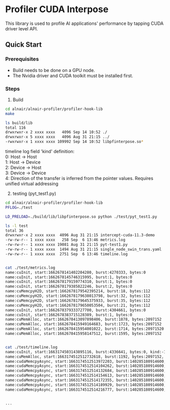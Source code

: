 # Profiler CUDA Interpose 

This library is used to profile AI applications' performance by tapping CUDA driver level API.


## Quick Start

### Prerequisites
* Build needs to be done on a GPU node.
* The Nvidia driver and CUDA toolkit must be installed first.

### Steps

1. Build
```bash
cd alnair/alnair-profiler/profiler-hook-lib
make

ls build/lib
total 116
drwxrwxr-x 2 xxxx xxxx   4096 Sep 14 10:52 ./
drwxrwxr-x 5 xxxx xxxx   4096 Aug 31 21:15 ../
-rwxrwxr-x 1 xxxx xxxx 109992 Sep 14 10:52 libpfinterpose.so*
```

timeline log field 'kind' definition:  
0: Host -> Host  
1: Host -> Device  
2: Device -> Host  
3: Device -> Device  
4: Direction of the transfer is inferred from the pointer values. Requires unified virtual addressing  


2. testing (pyt_test1.py)
```bash
cd alnair/alnair-profiler/profiler-hook-lib
PFLOG=./test

LD_PRELOAD=./build/lib/libpfinterpose.so python ./test/pyt_test1.py

ls -l test
total 36
drwxrwxr-x 2 xxxx xxxx  4096 Aug 31 21:15 intercept-cuda-11.3-demo
-rw-rw-r-- 1 xxxx xxxx   258 Sep  6 13:46 metrics.log
-rw-rw-r-- 1 xxxx xxxx 19081 Aug 31 21:15 pyt-test1.py
-rw-rw-r-- 1 xxxx xxxx  1494 Aug 31 21:15 single_node_swin_trans.yaml
-rw-rw-r-- 1 xxxx xxxx  2751 Sep  6 13:46 timeline.log


cat ./test/metrics.log
name:cuInit, start:1662678141402204280, burst:4270333, bytes:0
name:cuInit, start:1662678145746315995, burst:1, bytes:0
name:cuInit, start:1662678179159774310, burst:1, bytes:0
name:cuInit, start:1662678179385822246, burst:2, bytes:0
name:cuMemcpyH2D, start:1662678179542395214, burst:18, bytes:112
name:cuMemcpyH2D, start:1662678179638013798, burst:32, bytes:112
name:cuMemcpyH2D, start:1662678179645375933, burst:35, bytes:112
name:cuMemcpyH2D, start:1662678179650053504, burst:21, bytes:112
name:cuInit, start:1662678379333727700, burst:4304661, bytes:0
name:cuInit, start:1662678383715128389, burst:1, bytes:0
name:cuMemAlloc, start:1662678413097898406, burst:1878, bytes:2097152
name:cuMemAlloc, start:1662678415949164683, burst:1723, bytes:2097152
name:cuMemAlloc, start:1662678415954001022, burst:1714, bytes:20971520
name:cuMemAlloc, start:1662678415958147512, burst:1595, bytes:2097152


cat ./test/timeline.log
name:cuInit, start:1663174503143895116, burst:4336641, bytes:0, kind:-1
name:cuMemAlloc, start:1663174512512732618, burst:1192, bytes:2097152, kind:-1
name:cudaMemcpyAsync, start:1663174512513972203, burst:140285180914600, bytes:3456, kind:1
name:cudaMemcpyAsync, start:1663174512514104262, burst:140285180914600, bytes:128, kind:1
name:cudaMemcpyAsync, start:1663174512514132684, burst:140285180914600, bytes:128, kind:1
name:cudaMemcpyAsync, start:1663174512514154613, burst:140285180914600, bytes:128, kind:1
name:cudaMemcpyAsync, start:1663174512514172355, burst:140285180914600, bytes:128, kind:1
name:cudaMemcpyAsync, start:1663174512514189929, burst:140285180914600, bytes:8, kind:1
name:cudaMemcpyAsync, start:1663174512514216777, burst:140285180914600, bytes:36864, kind:1


...

